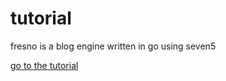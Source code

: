 # tutorial

fresno is a blog engine written in go using seven5

[go to the tutorial](http://seven5.github.io/tutorial.html)